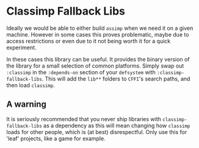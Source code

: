 # Classimp Fallback Libs

Ideally we would be able to either build `assimp` when we need it on a given machine. However in some cases this proves problematic, maybe due to access restrictions or even due to it not being worth it for a quick experiment.

In these cases this library can be useful. It provides the binary version of the library for a small selection of common platforms. Simply swap out `:classimp` in the `:depends-on` section of your `defsystem` with `:classimp-fallback-libs`. This will add the `lib**` folders to `CFFI`'s search paths, and then load `classimp`.

## A warning

It is seriously recommended that you never ship libraries with `classimp-fallback-libs` as a dependency as this will mean changing how `classimp` loads for other people, which is (at best) disrespectful. Only use this for 'leaf' projects, like a game for example.
